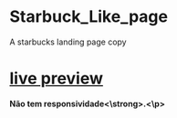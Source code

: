 # Starbuck_Like_page
A starbucks landing page copy
<h1> <a href="https://pedroleite321.github.io/Starbuck_Like_page/" target="_blank" >live preview</a></h1>
<p><strong>Não tem responsividade<\strong>.<\p>
